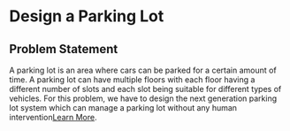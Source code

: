 # Design a Parking Lot

## Problem Statement
A parking lot is an area where cars can be parked for a certain amount of time. A parking lot can have multiple floors with each floor having a different number of slots and each slot being suitable for different types of vehicles. 
For this problem, we have to design the next generation parking lot system which can manage a parking lot without any human intervention[Learn More](https://workat.tech/machine-coding/practice/design-parking-lot-qm6hwq4wkhp8).


